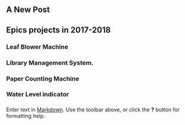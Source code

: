 ## A New Post

## Epics projects in 2017-2018
### Leaf Blower Machine
### Library Management System.
### Paper Counting Machine
### Water Level indicator
### 
Enter text in [Markdown](http://daringfireball.net/projects/markdown/). Use the toolbar above, or click the **?** button for formatting help.
